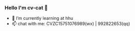 ### Hello I'm cv-cat 🧸

- 🌱 I’m currently learning at hhu
- 📫 chat with me: CVZC15751076989(wx) | 992822653(qq)


